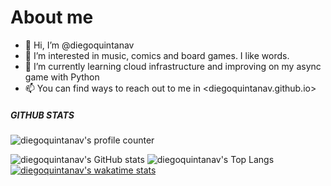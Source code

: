 # About me
- 👋 Hi, I’m @diegoquintanav
- 👀 I’m interested in music, comics and board games. I like words.
- 🌱 I’m currently learning cloud infrastructure and improving on my async game with Python
- 📫 You can find ways to reach out to me in <diegoquintanav.github.io>



##### GITHUB STATS
![diegoquintanav's profile counter](https://komarev.com/ghpvc/?username=diegoquintanav)

![diegoquintanav's GitHub stats](https://github-readme-stats.vercel.app/api?username=diegoquintanav&show_icons=true&title_color=fff&icon_color=79ff97&text_color=9f9f9f&bg_color=151515)
![diegoquintanav's Top Langs](https://github-readme-stats.vercel.app/api/top-langs/?username=diegoquintanav&hide=TeX,html,jupyter%20notebook,css&layout=compact&title_color=fff&icon_color=79ff97&text_color=9f9f9f&bg_color=151515)
[![diegoquintanav's wakatime stats](https://github-readme-stats.vercel.app/api/wakatime?username=bluesmonk)](https://github.com/anuraghazra/github-readme-stats)
<!---
diegoquintanav/diegoquintanav is a ✨ special ✨ repository because its `README.md` (this file) appears on your GitHub profile.
You can click the Preview link to take a look at your changes.
--->
